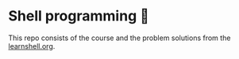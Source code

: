 # Shell programming 🐶

This repo consists of the course and the problem solutions from the [learnshell.org](https://www.learnshell.org/).
